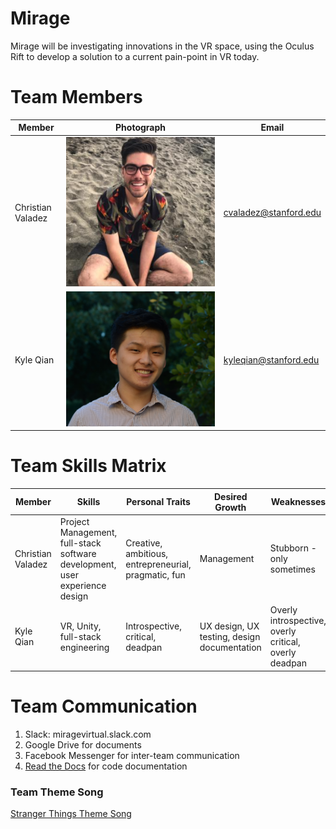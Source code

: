# Mirage

Mirage will be investigating innovations in the VR space, using the Oculus Rift to develop a solution to a current pain-point in VR today. 

# Team Members 
| Member | Photograph | Email |
| --- | --- | --- |
Christian Valadez | ![Christian](./teamImages/christianValadez.png) | cvaladez@stanford.edu |
Kyle Qian | ![Kyle](./teamImages/DSC_0742_HEAD.jpg) | kyleqian@stanford.edu |

# Team Skills Matrix
| Member | Skills | Personal Traits | Desired Growth | Weaknesses
| --- | --- | --- | --- | ---
Christian Valadez | Project Management, full-stack software development, user experience design | Creative, ambitious, entrepreneurial, pragmatic, fun | Management | Stubborn - only sometimes
Kyle Qian | VR, Unity, full-stack engineering | Introspective, critical, deadpan | UX design, UX testing, design documentation | Overly introspective, overly critical, overly deadpan 

# Team Communication
1. Slack: miragevirtual.slack.com 
2. Google Drive for documents 
3. Facebook Messenger for inter-team communication
4. [Read the Docs](https://readthedocs.org) for code documentation

### Team Theme Song
[Stranger Things Theme Song](https://www.youtube.com/watch?v=-RcPZdihrp4) 
